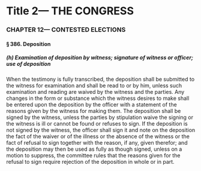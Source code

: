 
# Title 2— THE CONGRESS
### CHAPTER 12— CONTESTED ELECTIONS
#### § 386. Deposition
##### (h) Examination of deposition by witness; signature of witness or officer; use of deposition

When the testimony is fully transcribed, the deposition shall be submitted to the witness for examination and shall be read to or by him, unless such examination and reading are waived by the witness and the parties. Any changes in the form or substance which the witness desires to make shall be entered upon the deposition by the officer with a statement of the reasons given by the witness for making them. The deposition shall be signed by the witness, unless the parties by stipulation waive the signing or the witness is ill or cannot be found or refuses to sign. If the deposition is not signed by the witness, the officer shall sign it and note on the deposition the fact of the waiver or of the illness or the absence of the witness or the fact of refusal to sign together with the reason, if any, given therefor; and the deposition may then be used as fully as though signed, unless on a motion to suppress, the committee rules that the reasons given for the refusal to sign require rejection of the deposition in whole or in part.
